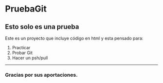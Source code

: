 # PruebaGit
## Esto solo es una prueba
Este es un proyecto que incluye código en html y esta pensado para:
1. Practicar
2. Probar Git
3. Hacer un psh/pull

---

### Gracias por sus aportaciones. 